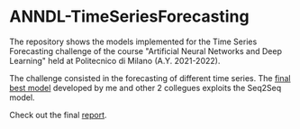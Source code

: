 # ANNDL-TimeSeriesForecasting

The repository shows the models implemented for the Time Series Forecasting challenge of the course "Artificial Neural Networks and Deep Learning" held at Politecnico di Milano (A.Y. 2021-2022).

The challenge consisted in the forecasting of different time series. The [final best model](BestModel_Stacked_Seq2Seq.ipynb) developed by me and other 2 collegues exploits the Seq2Seq model.

Check out the final [report](Report_Challenge_2.pdf).

